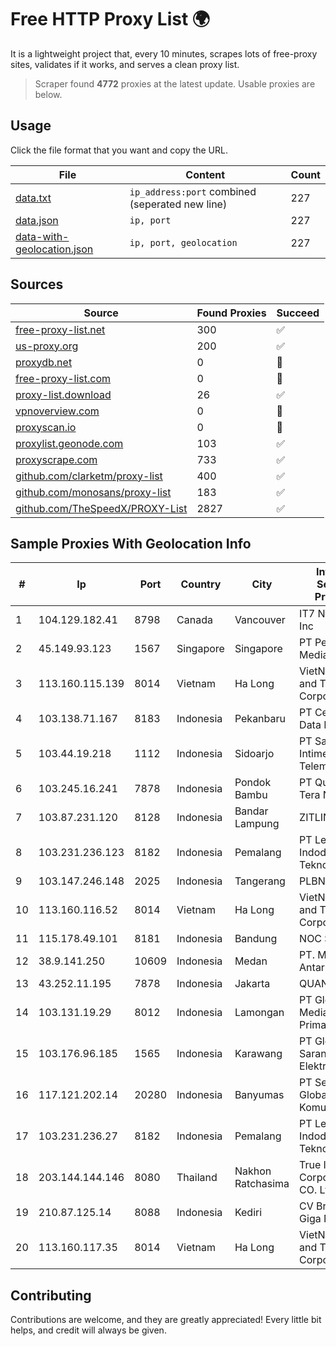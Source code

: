
# Free HTTP Proxy List 🌍

It is a lightweight project that, every 10 minutes, scrapes lots of free-proxy sites, validates if it works, and serves a clean proxy list.


> Scraper found **4772** proxies at the latest update. Usable proxies are below.

## Usage

Click the file format that you want and copy the URL.


|File|Content|Count|
|----|-------|-----|
|[data.txt](https://raw.githubusercontent.com/themiralay/Proxy-List-World/master/data.txt)|`ip_address:port` combined (seperated new line)|227|
|[data.json](https://raw.githubusercontent.com/themiralay/Proxy-List-World/master/data.json)|`ip, port`|227|
|[data-with-geolocation.json](https://raw.githubusercontent.com/themiralay/Proxy-List-World/master/data-with-geolocation.json)|`ip, port, geolocation`|227|

## Sources

|Source|Found Proxies|Succeed|
|------|-------------|-------|
|[free-proxy-list.net](https://free-proxy-list.net)|300|✅|
|[us-proxy.org](https://www.us-proxy.org)|200|✅|
|[proxydb.net](http://proxydb.net)|0|🚫|
|[free-proxy-list.com](https://free-proxy-list.com/?page=&port=&type%5B%5D=http&type%5B%5D=https&up_time=0&search=Search)|0|🚫|
|[proxy-list.download](https://www.proxy-list.download/HTTP)|26|✅|
|[vpnoverview.com](https://vpnoverview.com/privacy/anonymous-browsing/free-proxy-servers)|0|🚫|
|[proxyscan.io](https://www.proxyscan.io)|0|🚫|
|[proxylist.geonode.com](https://proxylist.geonode.com/api/proxy-list?limit=300&page=1&sort_by=lastChecked&sort_type=desc&protocols=http,https)|103|✅|
|[proxyscrape.com](https://api.proxyscrape.com/v2/?request=displayproxies&protocol=http&timeout=10000&country=all&ssl=all&anonymity=all)|733|✅|
|[github.com/clarketm/proxy-list](https://raw.githubusercontent.com/clarketm/proxy-list/master/proxy-list-raw.txt)|400|✅|
|[github.com/monosans/proxy-list](https://raw.githubusercontent.com/monosans/proxy-list/main/proxies/http.txt)|183|✅|
|[github.com/TheSpeedX/PROXY-List](https://raw.githubusercontent.com/TheSpeedX/PROXY-List/master/http.txt)|2827|✅|


## Sample Proxies With Geolocation Info

|#|Ip|Port|Country|City|Internet Service Provider|
|-|--|----|-------|----|-------------------------|
|1|104.129.182.41|8798|Canada|Vancouver|IT7 Networks Inc|
|2|45.149.93.123|1567|Singapore|Singapore|PT Perwira Media Solusi|
|3|113.160.115.139|8014|Vietnam|Ha Long|VietNam Post and Telecom Corporation|
|4|103.138.71.167|8183|Indonesia|Pekanbaru|PT Centronet Data Indonesia|
|5|103.44.19.218|1112|Indonesia|Sidoarjo|PT Sarana Intimedia Telematika|
|6|103.245.16.241|7878|Indonesia|Pondok Bambu|PT Quantum Tera Network|
|7|103.87.231.120|8128|Indonesia|Bandar Lampung|ZITLINE|
|8|103.231.236.123|8182|Indonesia|Pemalang|PT Level Indodata Teknologi|
|9|103.147.246.148|2025|Indonesia|Tangerang|PLBNET|
|10|113.160.116.52|8014|Vietnam|Ha Long|VietNam Post and Telecom Corporation|
|11|115.178.49.101|8181|Indonesia|Bandung|NOC SIMAYA|
|12|38.9.141.250|10609|Indonesia|Medan|PT. Media Antar Nusa|
|13|43.252.11.195|7878|Indonesia|Jakarta|QUANTUMNET|
|14|103.131.19.29|8012|Indonesia|Lamongan|PT Global Media Data Prima|
|15|103.176.96.185|1565|Indonesia|Karawang|PT Global Sarana Elektronika|
|16|117.121.202.14|20280|Indonesia|Banyumas|PT Sekawan Global Komunika|
|17|103.231.236.27|8182|Indonesia|Pemalang|PT Level Indodata Teknologi|
|18|203.144.144.146|8080|Thailand|Nakhon Ratchasima|True Internet Corporation CO. Ltd.|
|19|210.87.125.14|8088|Indonesia|Kediri|CV Brawijaya Giga Network|
|20|113.160.117.35|8014|Vietnam|Ha Long|VietNam Post and Telecom Corporation|



## Contributing

Contributions are welcome, and they are greatly appreciated! Every
little bit helps, and credit will always be given.

